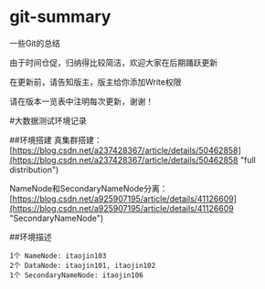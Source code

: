 # git-summary
一些Git的总结

由于时间仓促，归纳得比较简洁，欢迎大家在后期踊跃更新

在更新前，请告知版主，版主给你添加Write权限

请在版本一览表中注明每次更新，谢谢！

#大数据测试环境记录

##环境搭建
真集群搭建：
[https://blog.csdn.net/a237428367/article/details/50462858](https://blog.csdn.net/a237428367/article/details/50462858 "full distribution")

NameNode和SecondaryNameNode分离：
[https://blog.csdn.net/a925907195/article/details/41126609](https://blog.csdn.net/a925907195/article/details/41126609 "SecondaryNameNode")

##环境描述

    1个 NameNode: itaojin103
    2个 DataNode: itaojin101, itaojin102
    1个 SecondaryNameNode: itaojin106
